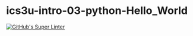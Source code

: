 # ics3u-intro-03-python-Hello_World

[![GitHub's Super Linter](https://github.com/Ics3u-intro-03-python/workflows/GitHub's%20Super%20Linter/badge.svg)](https://github.com/<OWNER>/<REPOSITORY>/actions)
